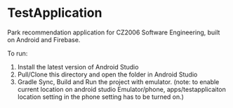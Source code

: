 # TestApplication

Park recommendation application for CZ2006 Software Engineering, built on Android and Firebase.

To run:

1. Install the latest version of Android Studio
2. Pull/Clone this directory and open the folder in Android Studio
3. Gradle Sync, Build and Run the project with emulator.
(note: to enable current location on android studio Emulator/phone, apps/testapplicaiton location setting in the phone setting has to be turned on.)
